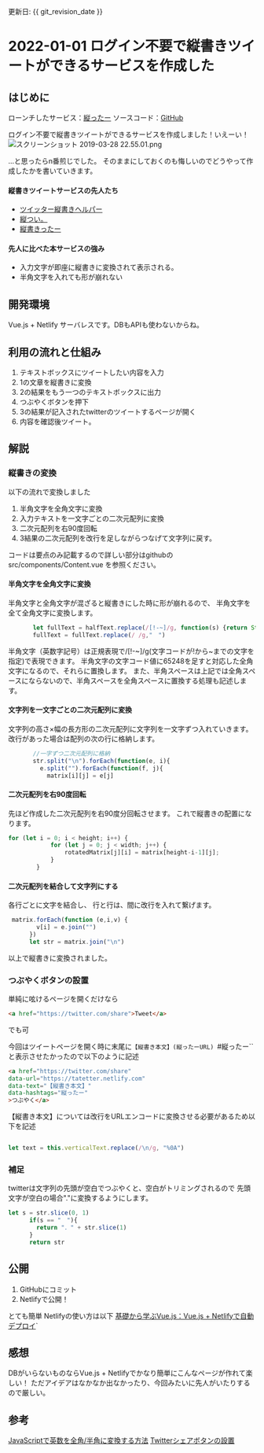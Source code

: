 更新日: {{ git_revision_date }}

# 2022-01-01 ログイン不要で縦書きツイートができるサービスを作成した
## はじめに
ローンチしたサービス：[縦ったー](https://tatetter.netlify.com)
ソースコード：[GitHub](https://github.com/iwatos/tatetter)

ログイン不要で縦書きツイートができるサービスを作成しました！いえーい！
![スクリーンショット 2019-03-28 22.55.01.png](https://qiita-image-store.s3.amazonaws.com/0/230281/7e7abd28-dd8b-7cbe-1a67-0d52d2af3cca.png)

...と思ったらn番煎じでした。
そのままにしておくのも悔しいのでどうやって作成したかを書いていきます。

#### 縦書きツイートサービスの先人たち
* [ツイッター縦書きヘルパー](https://tategaki.yanoshin.jp)
* [縦つい。](https://yubais.net/tools/tatetwi/)
* [縦書きったー](https://tategakitter.netlify.com)

#### 先人に比べた本サービスの強み
* 入力文字が即座に縦書きに変換されて表示される。
* 半角文字を入れても形が崩れない

## 開発環境
Vue.js + Netlify
サーバレスです。DBもAPIも使わないからね。

## 利用の流れと仕組み
1. テキストボックスにツイートしたい内容を入力
2. 1の文章を縦書きに変換
3. 2の結果をもう一つのテキストボックスに出力
4. つぶやくボタンを押下
5. 3の結果が記入されたtwitterのツイートするページが開く
6. 内容を確認後ツイート。

## 解説
### 縦書きの変換
以下の流れで変換しました
1. 半角文字を全角文字に変換
2. 入力テキストを一文字ごとの二次元配列に変換
3. 二次元配列を右90度回転
4. 3結果の二次元配列を改行を足しながらつなげて文字列に戻す。

コードは要点のみ記載するので詳しい部分はgithubの
src/components/Content.vue を参照ください。

#### 半角文字を全角文字に変換
半角文字と全角文字が混ざると縦書きにした時に形が崩れるので、
半角文字を全て全角文字に変換します。

```js
       let fullText = halfText.replace(/[!-~]/g, function(s) {return String.fromCharCode(s.charCodeAt(0) + 65248)})
       fullText = fullText.replace(/ /g,"　")
```

半角文字（英数字記号）は正規表現で/[!-~]/g(文字コードが!から~までの文字を指定)で表現できます。
半角文字の文字コード値に65248を足すと対応した全角文字になるので、それらに置換します。
また、半角スペースは上記では全角スペースにならないので、半角スペースを全角スペースに置換する処理も記述します。

#### 文字列を一文字ごとの二次元配列に変換
文字列の高さ×幅の長方形の二次元配列に文字列を一文字ずつ入れていきます。
改行があった場合は配列の次の行に格納します。

```js
       //一字ずつ二次元配列に格納  
       str.split("\n").forEach(function(e, i){
         e.split("").forEach(function(f, j){
           matrix[i][j] = e[j]
```

#### 二次元配列を右90度回転
先ほど作成した二次元配列を右90度分回転させます。
これで縦書きの配置になります。

```js
for (let i = 0; i < height; i++) {
            for (let j = 0; j < width; j++) {                
                rotatedMatrix[j][i] = matrix[height-i-1][j];
            }
        }
```

#### 二次元配列を結合して文字列にする
各行ごとに文字を結合し、
行と行は、間に改行を入れて繋げます。

```js
 matrix.forEach(function (e,i,v) {
        v[i] = e.join("")
      })
      let str = matrix.join("\n")
```

以上で縦書きに変換されました。

### つぶやくボタンの設置
単純に呟けるページを開くだけなら

```html
<a href="https://twitter.com/share">Tweet</a>
```
でも可

今回はツイートページを開く時に末尾に`【縦書き本文】(縦ったーURL) `#縦ったー`` と表示させたかったので以下のように記述

```html
<a href="https://twitter.com/share" 
data-url="https://tatetter.netlify.com" 
data-text="【縦書き本文】"
data-hashtags="縦ったー"
>つぶやく</a> 
```
【縦書き本文】については改行をURLエンコードに変換させる必要があるため以下を記述

```js

let text = this.verticalText.replace(/\n/g, "%0A")
```
### 補足
twitterは文字列の先頭が空白でつぶやくと、空白がトリミングされるので
先頭文字が空白の場合"."に変換するようにします。

```js
let s = str.slice(0, 1)
      if(s == "　"){
        return "．" + str.slice(1) 
      }
      return str
```

## 公開
1. GitHubにコミット
2. Netlifyで公開！

とても簡単
Netlifyの使い方は以下
[基礎から学ぶVue.js：Vue.js + Netlifyで自動デプロイ](https://cr-vue.mio3io.com/tutorials/netlify.html`#ビルド設定)`

## 感想
DBがいらないものならVue.js + Netlifyでかなり簡単にこんなページが作れて楽しい！
ただアイデアはなかなか出なかったり、今回みたいに先人がいたりするので厳しい。

## 参考
[JavaScriptで英数を全角/半角に変換する方法](https://qiita.com/yamikoo@github/items/5dbcc77b267a549bdbae)
[Twitterシェアボタンの設置](https://qiita.com/dora_____emon/items/4230d28086c5913622bd)
